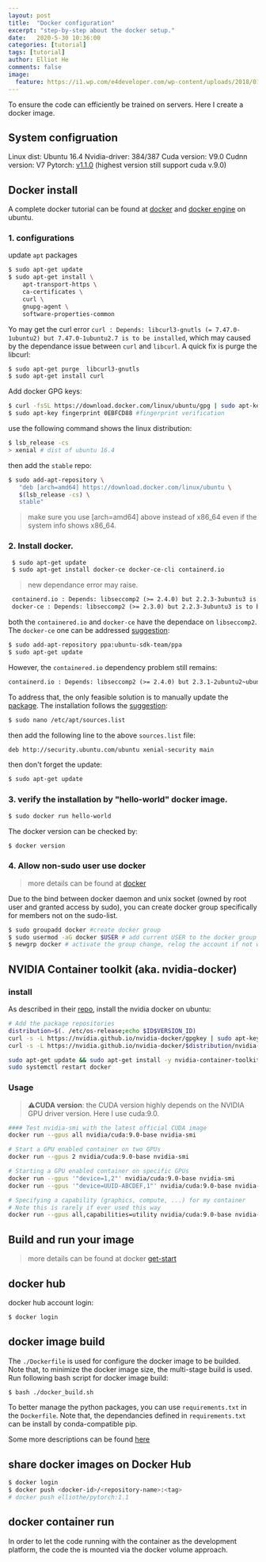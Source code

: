 ```yaml
---
layout: post
title:  "Docker configuration"
excerpt: "step-by-step about the docker setup."
date:   2020-5-30 10:36:00
categories: [tutorial]
tags: [tutorial]
author: Elliot He
comments: false
image:
  feature: https://i1.wp.com/e4developer.com/wp-content/uploads/2018/01/vm-vs-docker.png
---
```



To ensure the code can efficiently be trained on servers. Here I create a docker image.

## System configruation

Linux dist: Ubuntu 16.4
Nvidia-driver: 384/387
Cuda version: V9.0
Cudnn version: V7
Pytorch: [v1.1.0](https://pytorch.org/get-started/previous-versions/) (highest version still support cuda v.9.0)


## Docker install
A complete docker tutorial can be found at [docker](https://docs.docker.com/engine/install/) and [docker engine](https://docs.docker.com/engine/install/ubuntu/) on ubuntu.

### 1. configurations

update `apt` packages
```bash
$ sudo apt-get update
$ sudo apt-get install \
    apt-transport-https \
    ca-certificates \
    curl \
    gnupg-agent \
    software-properties-common
```

Yo may get the curl error `curl : Depends: libcurl3-gnutls (= 7.47.0-1ubuntu2) but 7.47.0-1ubuntu2.7 is to be installed`, which may caused by the dependance issue between `curl` and `libcurl`. A quick fix is purge the libcurl:

```bash
$ sudo apt-get purge  libcurl3-gnutls
$ sudo apt-get install curl
```

Add docker GPG keys:
```bash
$ curl -fsSL https://download.docker.com/linux/ubuntu/gpg | sudo apt-key add -
$ sudo apt-key fingerprint 0EBFCD88 #fingerprint verification
```
use the following command shows the linux distribution:
```bash
$ lsb_release -cs 
> xenial # dist of ubuntu 16.4
```
then add the `stable` repo:
```bash
$ sudo add-apt-repository \
   "deb [arch=amd64] https://download.docker.com/linux/ubuntu \
   $(lsb_release -cs) \
   stable"
```

> make sure you use [arch=amd64] above instead of x86_64 even if the system info shows x86_64.

### 2. Install docker.

```bash
 $ sudo apt-get update
 $ sudo apt-get install docker-ce docker-ce-cli containerd.io
```

> new dependance error may raise.
```txt
 containerd.io : Depends: libseccomp2 (>= 2.4.0) but 2.2.3-3ubuntu3 is to be installed
 docker-ce : Depends: libseccomp2 (>= 2.3.0) but 2.2.3-3ubuntu3 is to be installed
```
both the `containered.io` and `docker-ce` have the dependace on `libseccomp2`. The `docker-ce` one can be addressed [suggestion](https://stackoverflow.com/a/53481527):
```bash
$ sudo add-apt-repository ppa:ubuntu-sdk-team/ppa
$ sudo apt-get update
```
However, the `containered.io` dependency problem still remains:
```txt
containerd.io : Depends: libseccomp2 (>= 2.4.0) but 2.3.1-2ubuntu2~ubuntu16.04.1~ppa1 is to be installed
```
To address that, the only feasible solution is to manually update the [package](https://packages.ubuntu.com/xenial/libseccomp2). The installation follows the [suggestion](https://packages.ubuntu.com/xenial/amd64/libseccomp2/download):
```bash
$ sudo nano /etc/apt/sources.list
```
then add the following line to the above `sources.list` file:
```txt
deb http://security.ubuntu.com/ubuntu xenial-security main 
```
then don't forget the update:
```bash
$ sudo apt-get update
```

### 3. verify the installation by "hello-world" docker image.

```bash
$ sudo docker run hello-world
```

The docker version can be checked by:
```bash
$ docker version
```

### 4. Allow non-sudo user use docker

> more details can be found at [docker](https://docs.docker.com/engine/install/linux-postinstall/)

Due to the bind between docker daemon and unix socket (owned by root user and granted access by sudo), you can create docker group specifically for members not on the sudo-list.

```bash
$ sudo groupadd docker #create docker group
$ sudo usermod -aG docker $USER # add current USER to the docker group
$ newgrp docker # activate the group change, relog the account if not work.
```


## NVIDIA Container toolkit (aka. nvidia-docker)

### install
As described in their [repo](https://github.com/NVIDIA/nvidia-docker), install the nvidia docker on ubuntu:

```bash
# Add the package repositories
distribution=$(. /etc/os-release;echo $ID$VERSION_ID)
curl -s -L https://nvidia.github.io/nvidia-docker/gpgkey | sudo apt-key add -
curl -s -L https://nvidia.github.io/nvidia-docker/$distribution/nvidia-docker.list | sudo tee /etc/apt/sources.list.d/nvidia-docker.list

sudo apt-get update && sudo apt-get install -y nvidia-container-toolkit
sudo systemctl restart docker
```

### Usage

>:warning:**CUDA version**: the CUDA version highly depends on the NVIDIA GPU driver version. Here I use cuda:9.0.


``` bash
#### Test nvidia-smi with the latest official CUDA image
docker run --gpus all nvidia/cuda:9.0-base nvidia-smi

# Start a GPU enabled container on two GPUs
docker run --gpus 2 nvidia/cuda:9.0-base nvidia-smi

# Starting a GPU enabled container on specific GPUs
docker run --gpus '"device=1,2"' nvidia/cuda:9.0-base nvidia-smi
docker run --gpus '"device=UUID-ABCDEF,1"' nvidia/cuda:9.0-base nvidia-smi

# Specifying a capability (graphics, compute, ...) for my container
# Note this is rarely if ever used this way
docker run --gpus all,capabilities=utility nvidia/cuda:9.0-base nvidia-smi
```

## Build and run your image

> more details can be found at docker [get-start](https://docs.docker.com/get-started/)

## docker hub

docker hub account login:
```bash
$ docker login
```

## docker image build

The `./Dockerfile` is used for configure the docker image to be builded. Note that, to minimize the docker image size, the multi-stage build is used. Run following bash script for docker image build:
```bash
$ bash ./docker_build.sh
```

To better manage the python packages, you can use `requirements.txt` in the `Dockerfile`. Note that, the dependancies defined in `requirements.txt` can be install by conda-compatible pip.

Some more descriptions can be found [here](https://jpetazzo.github.io/2013/12/01/docker-python-pip-requirements/)


## share docker images on Docker Hub

```bash
$ docker login
$ docker push <docker-id>/<repository-name>:<tag>
# docker push elliothe/pytorch:1.1
```

## docker container run

In order to let the code running with the container as the development platform, the code the is mounted via the docker volume approach.